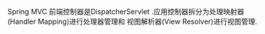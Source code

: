 Spring MVC 前端控制器是DispatcherServlet .应用控制器拆分为处理映射器(Handler Mapping)进行处理器管理和 视图解析器(View Resolver)进行视图管理.    


